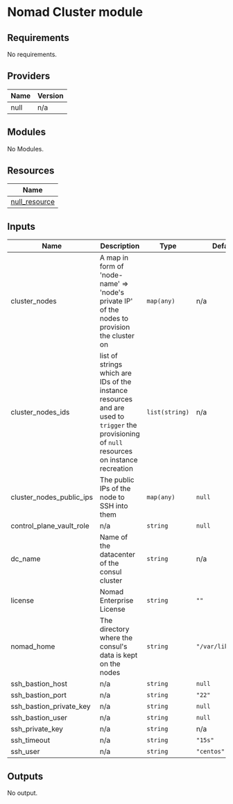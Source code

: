 # Nomad Cluster module

<!-- BEGINNING OF PRE-COMMIT-TERRAFORM DOCS HOOK -->
## Requirements

No requirements.

## Providers

| Name | Version |
|------|---------|
| null | n/a |

## Modules

No Modules.

## Resources

| Name |
|------|
| [null_resource](https://registry.terraform.io/providers/hashicorp/null/latest/docs/resources/resource) |

## Inputs

| Name | Description | Type | Default | Required |
|------|-------------|------|---------|:--------:|
| cluster\_nodes | A map in form of 'node-name' => 'node's private IP' of the nodes to provision the cluster on | `map(any)` | n/a | yes |
| cluster\_nodes\_ids | list of strings which are IDs of the instance resources and are used to `trigger` the provisioning of `null` resources on instance recreation | `list(string)` | n/a | yes |
| cluster\_nodes\_public\_ips | The public IPs of the node to SSH into them | `map(any)` | `null` | no |
| control\_plane\_vault\_role | n/a | `string` | `null` | no |
| dc\_name | Name of the datacenter of the consul cluster | `string` | n/a | yes |
| license | Nomad Enterprise License | `string` | `""` | no |
| nomad\_home | The directory where the consul's data is kept on the nodes | `string` | `"/var/lib/nomad"` | no |
| ssh\_bastion\_host | n/a | `string` | `null` | no |
| ssh\_bastion\_port | n/a | `string` | `"22"` | no |
| ssh\_bastion\_private\_key | n/a | `string` | `null` | no |
| ssh\_bastion\_user | n/a | `string` | `null` | no |
| ssh\_private\_key | n/a | `string` | n/a | yes |
| ssh\_timeout | n/a | `string` | `"15s"` | no |
| ssh\_user | n/a | `string` | `"centos"` | no |

## Outputs

No output.
<!-- END OF PRE-COMMIT-TERRAFORM DOCS HOOK -->
